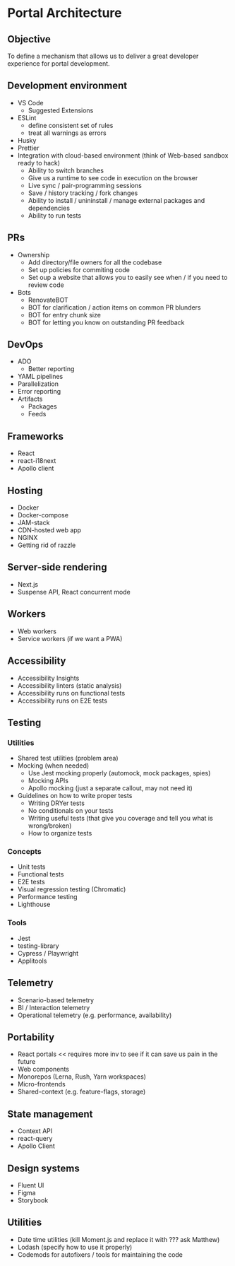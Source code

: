 # Portal Architecture

## Objective
To define a mechanism that allows us to deliver a great developer experience for portal development.

## Development environment

- VS Code
  - Suggested Extensions
- ESLint
  - define consistent set of rules
  - treat all warnings as errors
- Husky
- Prettier
- Integration with cloud-based environment (think of Web-based sandbox ready to hack)
  - Ability to switch branches
  - Give us a runtime to see code in execution on the browser
  - Live sync / pair-programming sessions
  - Save / history tracking / fork changes
  - Ability to install / unininstall / manage external packages and dependencies
  - Ability to run tests

## PRs
- Ownership
  - Add directory/file owners for all the codebase
  - Set up policies for commiting code
  - Set oup a website that allows you to easily see when / if you need to review code
- Bots
  - RenovateBOT
  - BOT for clarification / action items on common PR blunders
  - BOT for entry chunk size
  - BOT for letting you know on outstanding PR feedback

## DevOps
- ADO
  - Better reporting
- YAML pipelines
- Parallelization
- Error reporting
- Artifacts
  - Packages
  - Feeds

## Frameworks
- React
- react-i18next
- Apollo client

## Hosting
- Docker
- Docker-compose
- JAM-stack
- CDN-hosted web app
- NGINX
- Getting rid of razzle

## Server-side rendering
- Next.js
- Suspense API, React concurrent mode

## Workers
- Web workers
- Service workers (if we want a PWA)


## Accessibility

- Accessibility Insights
- Accessibility linters (static analysis)
- Accessibility runs on functional tests
- Accessibility runs on E2E tests

## Testing


### Utilities
- Shared test utilities (problem area)
- Mocking (when needed)
  - Use Jest mocking properly (automock, mock packages, spies)
  - Mocking APIs
  - Apollo mocking (just a separate callout, may not need it)
- Guidelines on how to write proper tests
  - Writing DRYer tests
  - No conditionals on your tests
  - Writing useful tests (that give you coverage and tell you what is wrong/broken)
  - How to organize tests

### Concepts
- Unit tests
- Functional tests
- E2E tests
- Visual regression testing (Chromatic)
- Performance testing
- Lighthouse

### Tools
- Jest
- testing-library
- Cypress / Playwright
- Applitools

## Telemetry
- Scenario-based telemetry
- BI / Interaction telemetry
- Operational telemetry (e.g. performance, availability)

## Portability
- React portals << requires more inv to see if it can save us pain in the future
- Web components
- Monorepos (Lerna, Rush, Yarn workspaces)
- Micro-frontends
- Shared-context (e.g. feature-flags, storage)

## State management
- Context API
- react-query
- Apollo Client

## Design systems
- Fluent UI
- Figma
- Storybook

## Utilities
- Date time utilities (kill Moment.js and replace it with ??? ask Matthew)
- Lodash (specify how to use it properly)
- Codemods for autofixers / tools for maintaining the code

